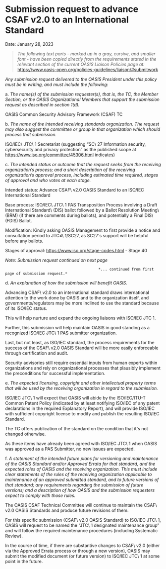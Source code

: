 # Submission request to advance CSAF v2.0 to an International Standard

Date: January 28, 2023

>*The following text parts - marked up in a gray, cursive, and smaller font - have been copied directly from*
>*the requirements stated in the relevant section of the current OASIS Liaison Policies page at:*
>                                          https://www.oasis-open.org/policies-guidelines/liaison/#submitwork

*Any submission request delivered to the OASIS President under this policy must be in writing, and must include the following:*

a. *The name(s) of the submission requester(s), that is, the TC, the Member Section, or the OASIS*
   *Organizational Members that support the submission request as described in section 1(d).*

OASIS Common Security Advisory Framework (CSAF) TC

b. *The name of the intended receiving standards organization. The request may also suggest the committee*
   *or group in that organization which should process that submission.*

ISO/IEC\ JTC\ 1 Secretariat (suggesting “SC\ 27 Information security, cybersecurity and privacy
protection” as the published scope at https://www.iso.org/committee/45306.html indicates)

c. *The intended status or outcome that the request seeks from the receiving organization’s process; and a*
   *short description of the receiving organization’s approval process, including estimated time required,*
   *stages of approval and who votes at each stage.*

Intended status: Advance CSAF\ v2.0 OASIS Standard to an ISO/IEC International Standard

Base process: ISO/IEC\ JTC\ 1 PAS Transposition Process involving a Draft International
Standard\ (DIS) ballot followed by a Ballot Resolution Meeting\ (BRM) (if there are comments
during ballots), and potentially a Final DIS\ (FDIS) Ballot.

Modification: Kindly asking OASIS Management to first provide a notice and consultation
period to JTC≤\ 1/SC27, as SC27's support will be helpful before any ballots.

Stages of approval: https://www.iso.org/stage-codes.html - Stage 40


*Note: Submission request continued on next page*

                                              *... continued from first page of submission request.*

d. *An explanation of how the submission will benefit OASIS.*

Advancing CSAF\ v2.0 to an international standard draws international attention to the work
done by OASIS and to the organization itself, and governments/regulators may be more
inclined to use the standard because of its ISO/IEC status.

This will help nurture and expand the ongoing liaisons with ISO/IEC JTC 1.

Further, this submission will help maintain OASIS in good standing as a recognized ISO/IEC
JTC\ 1 PAS submitter organization.

Last, but not least, as ISO/IEC standard, the process requirements for the success of the
CSAF\ v2.0 OASIS Standard will be more easily enforceable through certification and audit.

Security advisories still require essential inputs from human experts within organizations and
rely on organizational processes that plausibly implement the preconditions for successful
implementation.

e. *The expected licensing, copyright and other intellectual property terms that will be used by the receiving*
   *organization in regard to the submission.*

ISO/IEC JTC\ 1 will expect that OASIS will abide by the ISO/IEC/ITU-T Common Patent Policy
(indicated by at least notifying ISO/IEC of any patent declarations in the required Explanatory
Report), and will provide ISO/IEC with sufficient copyright license to modify and publish the
resulting ISO/IEC Standard.

The TC offers publication of the standard on the condition that it's not changed otherwise.

As these items have already been agreed with ISO/IEC JTC\ 1 when OASIS was approved as a
PAS Submitter, no new issues are expected.

f. *A statement of the intended future plans for versioning and maintenance of the OASIS Standard and/or*
   *Approved Errata for that standard, and the expected roles of OASIS and the receiving organization. This*
   *must include clear statements of the rules of the receiving organization applicable to maintenance of an*
   *approved submitted standard, and to future versions of that standard; any requirements regarding the*
   *submission of future versions; and a description of how OASIS and the submission requesters expect to*
   *comply with those rules.*

The OASIS CSAF Technical Committee will continue to maintain the CSAF\ v2.0 OASIS
Standards and produce future revisions of them.

For this specific submission (CSAF\ v2.0 OASIS Standard) to ISO/IEC JTC\ 1, OASIS will request to be
named the “JTC\ 1 designated maintenance group” and will follow the required maintenance
procedures (including Systematic Review).

In the course of time, if there are substantive changes to CSAF\ v2.0 (either via the Approved
Errata process or through a new version), OASIS may submit the modified document (or
future version) to ISO/IEC JTC\ 1 at some point in the future.
